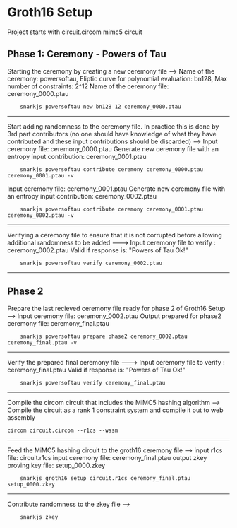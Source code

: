 # Groth16 Setup

Project starts with circuit.circom mimc5 circuit


## Phase 1: Ceremony - Powers of Tau

Starting the ceremony by creating a new ceremony file 
--> 
Name of the ceremony: powersoftau,
Eliptic curve for polynomial evaluation: bn128,
Max number of constraints: 2^12
Name of the ceremony file: ceremony_0000.ptau

        snarkjs powersoftau new bn128 12 ceremony_0000.ptau

---

Start adding randomness to the ceremony file. In practice this is done by 3rd part contributors (no one should have knowledge of what they have contributed and these input contributions should be discarded)
-->
Input ceremony file: ceremony_0000.ptau
Generate new ceremony file with an entropy input contribution: ceremony_0001.ptau 

        snarkjs powersoftau contribute ceremony ceremony_0000.ptau ceremony_0001.ptau -v


Input ceremony file: ceremony_0001.ptau
Generate new ceremony file with an entropy input contribution: ceremony_0002.ptau 

        snarkjs powersoftau contribute ceremony ceremony_0001.ptau ceremony_0002.ptau -v

---

Verifying a ceremony file to ensure that it is not corrupted before allowing additional randomness to be added
---> 
Input ceremony file to verify : ceremony_0002.ptau
Valid if response is: "Powers of Tau Ok!"

        snarkjs powersoftau verify ceremony_0002.ptau

---

## Phase 2

Prepare the last recieved ceremony file ready for phase 2 of Groth16 Setup
-->
Input ceremony file: ceremony_0002.ptau
Output prepared for phase2 ceremony file: ceremony_final.ptau

        snarkjs powersoftau prepare phase2 ceremony_0002.ptau ceremony_final.ptau -v

---

Verify the prepared final ceremony file
---> 
Input ceremony file to verify : ceremony_final.ptau
Valid if response is: "Powers of Tau Ok!"
        
        snarkjs powersoftau verify ceremony_final.ptau

---

Compile the circom circuit that includes the MiMC5 hashing algorithm
-->
Compile the circuit as a rank 1 constraint system and compile it out to web assembly

    circom circuit.circom --r1cs --wasm

---

Feed the MiMC5 hashing circuit to the groth16 ceremony file
-->
input r1cs file: circuit.r1cs
input ceremony file: ceremony_final.ptau
output zkey proving key file: setup_0000.zkey

        snarkjs groth16 setup circuit.r1cs ceremony_final.ptau setup_0000.zkey

---

Contribute randomness to the zkey file
-->

        snarkjs zkey 




